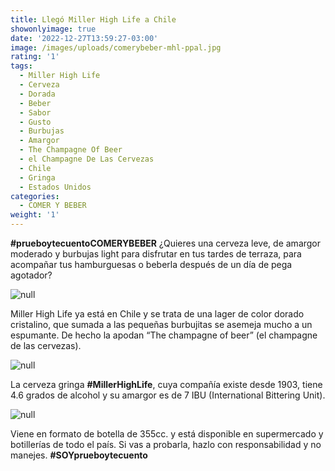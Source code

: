 ```yaml
---
title: Llegó Miller High Life a Chile
showonlyimage: true
date: '2022-12-27T13:59:27-03:00'
image: /images/uploads/comerybeber-mhl-ppal.jpg
rating: '1'
tags:
  - Miller High Life
  - Cerveza
  - Dorada
  - Beber
  - Sabor
  - Gusto
  - Burbujas
  - Amargor
  - The Champagne Of Beer
  - el Champagne De Las Cervezas
  - Chile
  - Gringa
  - Estados Unidos
categories:
  - COMER Y BEBER
weight: '1'
---
```

**\#prueboytecuentoCOMERYBEBER** ¿Quieres una cerveza leve, de amargor moderado y burbujas light para disfrutar en tus tardes de terraza, para acompañar tus hamburguesas o beberla después de un día de pega agotador?

<!--more-->

![null](/images/uploads/comerybeber-mhl-ppal.jpg)

Miller High Life ya está en Chile y se trata de una lager de color dorado cristalino, que sumada a las pequeñas burbujitas se asemeja mucho a un espumante. De hecho la apodan “The champagne of beer” (el champagne de las cervezas). 

![null](/images/uploads/comerybeber-mhl-2.jpg)

La cerveza gringa **\#MillerHighLife**, cuya compañía existe desde 1903, tiene 4.6 grados de alcohol y su amargor es de 7 IBU (International Bittering Unit).

![null](/images/uploads/comerybeber-mhl-1.jpg)

Viene en formato de botella de 355cc. y está disponible en supermercado y botillerías de todo el país. Si vas a probarla, hazlo con responsabilidad y no manejes. **\#SOYprueboytecuento**
